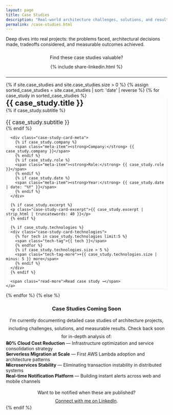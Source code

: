 ```yaml
---
layout: page
title: Case Studies
description: "Real-world architecture challenges, solutions, and results from production systems"
permalink: /case-studies.html
---
```


Deep dives into real projects: the problems faced, architectural decisions made, tradeoffs considered, and measurable outcomes achieved.

<div style="text-align: center; margin: 1.5rem 0;">
  <p style="margin-bottom: 0.75rem; color: var(--color-text-light); font-size: 0.9rem;">Find these case studies valuable?</p>
  {% include share-linkedin.html %}
</div>

---

<div class="case-studies-list">
{% if site.case_studies and site.case_studies.size > 0 %}
{% assign sorted_case_studies = site.case_studies | sort: 'date' | reverse %}
  {% for case_study in sorted_case_studies %}
  <article class="case-study-card">
    <a href="{{ case_study.url | relative_url }}" class="case-study-link">
      <div class="case-study-card-header">
        <h2>{{ case_study.title }}</h2>
        {% if case_study.subtitle %}
        <p class="case-study-card-subtitle">{{ case_study.subtitle }}</p>
        {% endif %}
      </div>

      <div class="case-study-card-meta">
        {% if case_study.company %}
        <span class="meta-item"><strong>Company:</strong> {{ case_study.company }}</span>
        {% endif %}
        {% if case_study.role %}
        <span class="meta-item"><strong>Role:</strong> {{ case_study.role }}</span>
        {% endif %}
        {% if case_study.date %}
        <span class="meta-item"><strong>Year:</strong> {{ case_study.date | date: "%Y" }}</span>
        {% endif %}
      </div>

      {% if case_study.excerpt %}
      <p class="case-study-card-excerpt">{{ case_study.excerpt | strip_html | truncatewords: 40 }}</p>
      {% endif %}

      {% if case_study.technologies %}
      <div class="case-study-card-technologies">
        {% for tech in case_study.technologies limit:5 %}
        <span class="tech-tag">{{ tech }}</span>
        {% endfor %}
        {% if case_study.technologies.size > 5 %}
        <span class="tech-tag-more">+{{ case_study.technologies.size | minus: 5 }} more</span>
        {% endif %}
      </div>
      {% endif %}

      <span class="read-more">Read case study →</span>
    </a>
  </article>
  {% endfor %}
{% else %}
  <div class="coming-soon-message">
    <h3>Case Studies Coming Soon</h3>
    <p>I'm currently documenting detailed case studies of architecture projects, including challenges, solutions, and measurable results. Check back soon for in-depth analysis of:</p>
    <ul>
      <li><strong>80% Cloud Cost Reduction</strong> — Infrastructure optimization and service consolidation strategy</li>
      <li><strong>Serverless Migration at Scale</strong> — First AWS Lambda adoption and architecture patterns</li>
      <li><strong>Microservices Stability</strong> — Eliminating transaction instability in distributed systems</li>
      <li><strong>Real-time Notification Platform</strong> — Building instant alerts across web and mobile channels</li>
    </ul>
    <p>Want to be notified when these are published? <a href="{{ '/about.html' | relative_url }}">Connect with me on LinkedIn</a>.</p>
  </div>
{% endif %}
</div>

<style>
.case-studies-list {
  margin-top: var(--spacing-xl);
}

.case-study-card {
  background-color: var(--color-card-bg);
  border-left: 4px solid var(--color-primary);
  border-radius: var(--border-radius);
  padding: var(--spacing-lg);
  margin-bottom: var(--spacing-lg);
  box-shadow: 0 2px 8px rgba(0, 0, 0, 0.05);
  transition: box-shadow 0.3s ease;
}

.case-study-card:hover {
  box-shadow: 0 4px 16px rgba(0, 0, 0, 0.1);
}

.case-study-link {
  display: block;
  text-decoration: none;
  color: inherit;
}

.case-study-card-header h2 {
  margin: 0 0 var(--spacing-xs) 0;
  font-size: 1.5rem;
  color: var(--color-text);
  transition: color 0.2s ease;
}

.case-study-link:hover .case-study-card-header h2 {
  color: var(--color-primary);
}

.case-study-card-subtitle {
  color: var(--color-text-light);
  font-size: 1.1rem;
  margin-bottom: var(--spacing-sm);
}

.case-study-card-meta {
  display: flex;
  flex-wrap: wrap;
  gap: var(--spacing-md);
  margin-bottom: var(--spacing-md);
  font-size: 0.9rem;
  color: var(--color-text-light);
}

.meta-item {
  display: inline-block;
}

.case-study-card-excerpt {
  margin-bottom: var(--spacing-md);
  line-height: 1.6;
  color: var(--color-text);
}

.case-study-card-technologies {
  display: flex;
  flex-wrap: wrap;
  gap: var(--spacing-xs);
  margin-bottom: var(--spacing-md);
}

.tech-tag {
  display: inline-block;
  background-color: var(--color-bg);
  color: var(--color-text);
  padding: 0.25rem 0.75rem;
  border-radius: 12px;
  font-size: 0.85rem;
  font-weight: 500;
  border: 1px solid var(--color-border);
}

.tech-tag-more {
  display: inline-block;
  color: var(--color-text-light);
  padding: 0.25rem 0.75rem;
  font-size: 0.85rem;
  font-style: italic;
}

.read-more {
  color: var(--color-primary);
  font-weight: 500;
  text-decoration: none;
  display: inline-block;
}

.read-more:hover {
  text-decoration: underline;
}

.coming-soon-message {
  background-color: var(--color-card-bg);
  border-left: 4px solid var(--color-accent);
  border-radius: var(--border-radius);
  padding: var(--spacing-xl);
  text-align: center;
}

.coming-soon-message h3 {
  color: var(--color-primary);
  margin-bottom: var(--spacing-md);
}

.coming-soon-message p {
  margin-bottom: var(--spacing-md);
  line-height: 1.8;
}

.coming-soon-message ul {
  text-align: left;
  max-width: 600px;
  margin: var(--spacing-lg) auto;
  list-style: none;
  padding: 0;
}

.coming-soon-message ul li {
  margin-bottom: var(--spacing-sm);
  padding-left: var(--spacing-md);
  position: relative;
}

.coming-soon-message ul li::before {
  content: "→";
  position: absolute;
  left: 0;
  color: var(--color-primary);
}

@media (max-width: 768px) {
  .case-study-card-meta {
    flex-direction: column;
    gap: var(--spacing-xs);
  }
}
</style>

